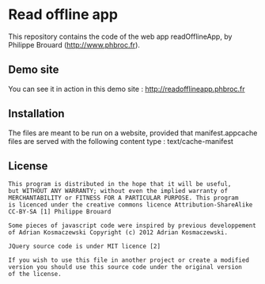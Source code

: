 Read offline app
=========================================

This repository contains the code of the web app readOfflineApp, 
by Philippe Brouard (http://www.phbroc.fr).

Demo site
---------

You can see it in action in this demo site : http://readofflineapp.phbroc.fr

Installation
------------

The files are meant to be run on a website, provided that manifest.appcache files are 
served with the following content type : text/cache-manifest

License
-------

    This program is distributed in the hope that it will be useful,
	but WITHOUT ANY WARRANTY; without even the implied warranty of
	MERCHANTABILITY or FITNESS FOR A PARTICULAR PURPOSE. This program
	is licenced under the creative commons licence Attribution-ShareAlike
	CC-BY-SA [1] Philippe Brouard
    
    Some pieces of javascript code were inspired by previous developpement 
    of Adrian Kosmaczewski Copyright (c) 2012 Adrian Kosmaczewski. 
    
    JQuery source code is under MIT licence [2]

	If you wish to use this file in another project or create a modified
	version you should use this source code under the original version
	of the license.
	
[1]: http://creativecommons.org/licenses/by-sa/2.0/fr/
[2]: https://github.com/jquery/jquery/blob/master/MIT-LICENSE.txt
    